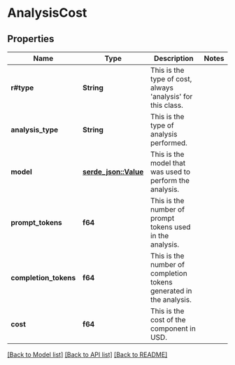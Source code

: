 # AnalysisCost

## Properties

Name | Type | Description | Notes
------------ | ------------- | ------------- | -------------
**r#type** | **String** | This is the type of cost, always 'analysis' for this class. | 
**analysis_type** | **String** | This is the type of analysis performed. | 
**model** | [**serde_json::Value**](.md) | This is the model that was used to perform the analysis. | 
**prompt_tokens** | **f64** | This is the number of prompt tokens used in the analysis. | 
**completion_tokens** | **f64** | This is the number of completion tokens generated in the analysis. | 
**cost** | **f64** | This is the cost of the component in USD. | 

[[Back to Model list]](../README.md#documentation-for-models) [[Back to API list]](../README.md#documentation-for-api-endpoints) [[Back to README]](../README.md)


